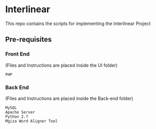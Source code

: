 # Interlinear

This repo contains the scripts for implementing the Interlinear Project

## Pre-requisites

### Front End 
(Files and Instructions are placed inside the UI folder)
	
	PHP

### Back End
(Files and Instructions are placed inside the Back-end folder)

	MySQL
	Apache Server
	Python 2.7
	Mgiza Word Aligner Tool